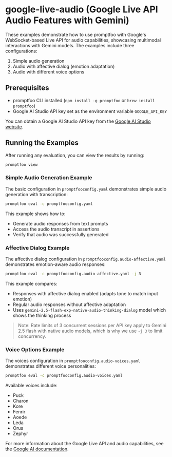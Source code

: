 # google-live-audio (Google Live API Audio Features with Gemini)

These examples demonstrate how to use promptfoo with Google's WebSocket-based Live API for audio capabilities, showcasing multimodal interactions with Gemini models. The examples include three configurations:

1. Simple audio generation
2. Audio with affective dialog (emotion adaptation)
3. Audio with different voice options

## Prerequisites

- promptfoo CLI installed (`npm install -g promptfoo` or `brew install promptfoo`)
- Google AI Studio API key set as the environment variable `GOOGLE_API_KEY`

You can obtain a Google AI Studio API key from the [Google AI Studio website](https://ai.google.dev/).

## Running the Examples

After running any evaluation, you can view the results by running:

```bash
promptfoo view
```

### Simple Audio Generation Example

The basic configuration in `promptfooconfig.yaml` demonstrates simple audio generation with transcription:

```bash
promptfoo eval -c promptfooconfig.yaml
```

This example shows how to:

- Generate audio responses from text prompts
- Access the audio transcript in assertions
- Verify that audio was successfully generated

### Affective Dialog Example

The affective dialog configuration in `promptfooconfig.audio-affective.yaml` demonstrates emotion-aware audio responses:

```bash
promptfoo eval -c promptfooconfig.audio-affective.yaml -j 3
```

This example compares:

- Responses with affective dialog enabled (adapts tone to match input emotion)
- Regular audio responses without affective adaptation
- Uses `gemini-2.5-flash-exp-native-audio-thinking-dialog` model which shows the thinking process

> Note: Rate limits of 3 concurrent sessions per API key apply to Gemini 2.5 flash with native audio models, which is why we use `-j 3` to limit concurrency.

### Voice Options Example

The voices configuration in `promptfooconfig.audio-voices.yaml` demonstrates different voice personalities:

```bash
promptfoo eval -c promptfooconfig.audio-voices.yaml
```

Available voices include:

- Puck
- Charon
- Kore
- Fenrir
- Aoede
- Leda
- Orus
- Zephyr

For more information about the Google Live API and audio capabilities, see the [Google AI documentation](/docs/providers/google).
